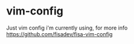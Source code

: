 vim-config
==========

Just vim config i'm currently using, for more info https://github.com/fisadev/fisa-vim-config
